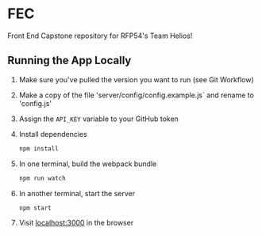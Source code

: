 # FEC

Front End Capstone repository for RFP54's Team Helios!

## Running the App Locally

1. Make sure you've pulled the version you want to run (see Git Workflow)
1. Make a copy of the file 'server/config/config.example.js` and rename to 'config.js'
1. Assign the `API_KEY` variable to your GitHub token
1. Install dependencies

    ```bash
    npm install
    ```

1. In one terminal, build the webpack bundle

    ```bash
    npm run watch
    ```

1. In another terminal, start the server

    ```bash
    npm start
    ```

1. Visit [localhost:3000](http://localhost:3000) in the browser

